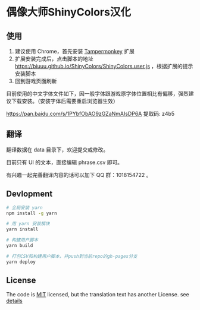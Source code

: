 # 偶像大师ShinyColors汉化

## 使用
1. 建议使用 Chrome，首先安装 [Tampermonkey](https://tampermonkey.net/) 扩展
2. 扩展安装完成后，点击脚本的地址 https://biuuu.github.io/ShinyColors/ShinyColors.user.js ，根据扩展的提示安装脚本
3. 回到游戏页面刷新

目前使用的中文字体文件如下，因一般字体跟游戏原字体位置相比有偏移，强烈建议下载安装。（安装字体后需要重启浏览器生效）

https://pan.baidu.com/s/1PYbfObAO9zGZaNmAIsDP6A 提取码: z4b5

## 翻译
翻译数据在 data 目录下，欢迎提交或修改。

目前只有 UI 的文本，直接编辑 phrase.csv 即可。

有兴趣一起完善翻译内容的话可以加下 QQ 群：1018154722 。
## Devlopment

```bash
# 全局安装 yarn
npm install -g yarn

# 用 yarn 安装模块
yarn install

# 构建用户脚本
yarn build

# 打包CSV和构建用户脚本，并push到当前repo的gh-pages分支
yarn deploy
```

## License
The code is [MIT](https://github.com/biuuu/ShinyColors/blob/master/LICENSE) licensed,
but the translation text has another License. see [details](https://github.com/biuuu/ShinyColors/tree/master/data)
